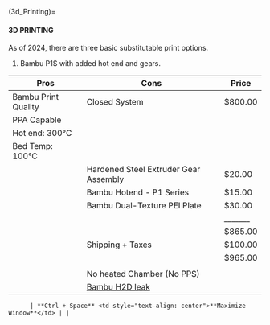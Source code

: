 (3d_Printing)=

#### 3D PRINTING

As of 2024, there are three basic substitutable print options.  
1. Bambu P1S with added hot end and gears.  

| Pros     |   Cons      |  Price     |
| ------- | ------------|-------|
|  Bambu Print Quality       |       Closed System      | $800.00 |
|  PPA Capable   |  
|Hot end: 300°C  |
|Bed Temp: 100°C |
|                | Hardened Steel Extruder Gear Assembly | $20.00   |
|                | Bambu Hotend - P1 Series              | $15.00   |
|                | Bambu Dual-Texture PEI Plate          | $30.00   |
|                |                                       | \_______ |
|                |                                       | $865.00  |
|                |   Shipping + Taxes                    | $100.00  |
|                |                                       | $965.00  |
|                |                                       |          |
|                |      No heated Chamber (No PPS)       |          |
|| [Bambu H2D leak](https://www.reddit.com/r/BambuLab_Community/comments/1h8lkx5/leak_bambu_lab_h2d_discussion/#lightbox)



          | **Ctrl + Space** <td style="text-align: center">**Maximize Window**</td> | |

